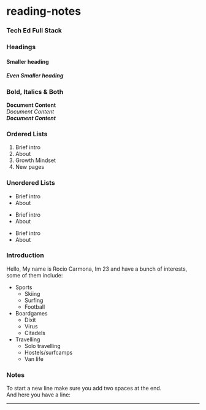 # reading-notes

### Tech Ed Full Stack

### Headings 
#### Smaller heading
##### Even Smaller heading

### Bold, Italics & Both

**Document Content**  
*Document Content*  
_**Document Content**_  


### Ordered Lists
1. Brief intro
2. About
3. Growth Mindset
4. New pages

### Unordered Lists
- Brief intro
- About

* Brief intro
* About

+ Brief intro
+ About


### Introduction
Hello, My name is Rocio Carmona, Im 23 and have a bunch of interests, some of them include:
* Sports
  * Skiing
  * Surfing
  * Football
* Boardgames
  * Dixit
  * Virus
  * Citadels
* Travelling
  * Solo travelling
  * Hostels/surfcamps
  * Van life


### Notes
To start a new line make sure you add two spaces at the end.  
And here you have a line:
***
